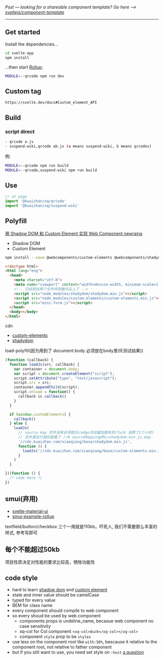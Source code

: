 *Psst — looking for a shareable component template? Go here --> [sveltejs/component-template](https://github.com/sveltejs/component-template)*

---

## Get started

Install the dependencies...

```bash
cd svelte-app
npm install
```

...then start [Rollup](https://rollupjs.org):

```bash
MODULE=--qrcode npm run dev
```

## Custom tag

`https://svelte.dev/docs#Custom_element_API`

## Build

### script direct

```sh
- qrcode a.js
- suspend-wiki,qrcode ab.js (a means suspend-wiki, b means qrcodes)
```

例: 

```sh
MODULE=--qrcode npm run build
MODULE=--qrcode,suspend-wiki npm run build
```

## Use

```js
// at page 
import '@kuaizhan/xq/qrcode'
import '@kuaizhan/xq/suspend-wiki'
```

## Polyfill

[用 Shadow DOM 和 Custom Element 实现 Web Component newraina](https://zhuanlan.zhihu.com/p/52802048)

- Shadow DOM
- Custom Element

```sh
npm install --save @webcomponents/custom-elements @webcomponents/shadydom
```

```html
<!doctype html>
<html lang="eng">
  <head>
    <meta charset="utf-8">
    <meta name="viewport" content="width=device-width, minimum-scale=1, initial-scale=1, user-scalable=yes">
    <!-- 已经把这两个文件传到腾讯云上了 -->
    <script src="node_modules/shadydom/shadydom.min.js"></script>
    <script src="node_modules/custom-elements/custom-elements.min.js"></script>
    <script src="mini-form.js"></script>
  </head>
  <body></body>
</html>
```

cdn

- [custom-elements](https://cdn.kuaizhan.com/xiaoqiang/base/custom-elements.min.js)
- [shadydom](https://cdn.kuaizhan.com/xiaoqiang/base/shadydom.min.js)

load-polyfill(因为用到了 document.body 必须放在body里(IE测试结果))

```js
(function (callback) {
  function loadJs(src, callback) {
    var container = document.body;
    var script = document.createElement("script");
    script.setAttribute("type", "text/javascript");
    script.src = src;
    container.appendChild(script);
    script.onload = function() {
      callback && callback()
    }
  }

  if (window.customElements) {
    callback()
  } else {
    loadJs(
      // source map 文件没有会导致IE/edge浏览器加载失败(fuck 浪费了2个小时)
      // 文件里这行就别留着了 //# sourceMappingURL=shadydom.min.js.map
      '//cdn.kuaizhan.com/xiaoqiang/base/shadydom.min.js',
      function () {
        loadJs('//cdn.kuaizhan.com/xiaoqiang/base/custom-elements.min.js', callback)
      }
    )
  }

})(function () {
  /* code here */
})
```


## smui(弃用)

- [svelte-material-ui](https://github.com/hperrin/svelte-material-ui)
- [smui-example-rollup](https://github.com/hperrin/smui-example-rollup)

textfield/button/checkbox 三个一用就是110kb，吓死人, 我们不需要那么丰富的样式, 参考写即可

## 每个不能超过50kb

项目性质决定对性能的要求比较高，牺牲功能性

## code style

- hard to learn [shadow dom](https://developer.mozilla.org/zh-CN/docs/Web/Web_Components/%E5%BD%B1%E5%AD%90_DOM) and [custom element](https://developer.mozilla.org/zh-CN/docs/Web/Web_Components/Using_custom_elements)
- state and inner value should be camelCase
- typed for every value
- BEM for class name
- every component should compile to web component
- so every shoud be used by web component 
  - components props is undeline_name, becasue web component no case sensitivity
  - xq-col for Col component `<xq-col>duck</xq-col></xq-col>`
  - component `style` prop to be `styles`
- use less on the component root like `with:50%`, bescause it relative to the component root, not relative to father component
- but if you still want to use, you need set style on `:host` [a question](https://stackoverflow.com/questions/25193964/how-can-i-have-a-web-components-width-and-height-be-inherited-by-its-children)